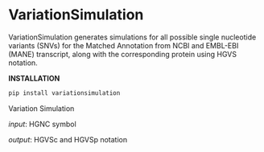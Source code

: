 # VariationSimulation
VariationSimulation generates simulations for all possible single nucleotide variants (SNVs) for the Matched Annotation from NCBI and EMBL-EBI (MANE) transcript, along with the corresponding protein using HGVS notation.

**INSTALLATION**
```powershell
pip install variationsimulation
```
Variation Simulation

*input*: HGNC symbol

*output*: HGVSc and HGVSp notation